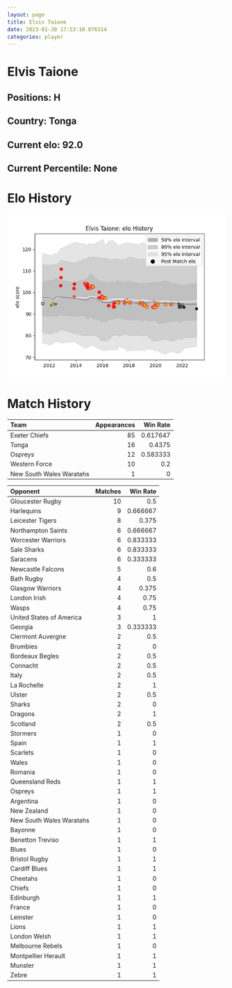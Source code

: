 ```yaml
---  
layout: page  
title: Elvis Taione  
date: 2023-01-30 17:53:10.076314  
categories: player  
---
```

# Elvis Taione

## Positions: H

## Country: Tonga

## Current elo: 92.0

## Current Percentile: None

# Elo History


![elo history](history_ElvisTaione.png)
# Match History


| Team                     |   Appearances |   Win Rate |
|:-------------------------|--------------:|-----------:|
| Exeter Chiefs            |            85 |   0.617647 |
| Tonga                    |            16 |   0.4375   |
| Ospreys                  |            12 |   0.583333 |
| Western Force            |            10 |   0.2      |
| New South Wales Waratahs |             1 |   0        |

| Opponent                 |   Matches |   Win Rate |
|:-------------------------|----------:|-----------:|
| Gloucester Rugby         |        10 |   0.5      |
| Harlequins               |         9 |   0.666667 |
| Leicester Tigers         |         8 |   0.375    |
| Northampton Saints       |         6 |   0.666667 |
| Worcester Warriors       |         6 |   0.833333 |
| Sale Sharks              |         6 |   0.833333 |
| Saracens                 |         6 |   0.333333 |
| Newcastle Falcons        |         5 |   0.6      |
| Bath Rugby               |         4 |   0.5      |
| Glasgow Warriors         |         4 |   0.375    |
| London Irish             |         4 |   0.75     |
| Wasps                    |         4 |   0.75     |
| United States of America |         3 |   1        |
| Georgia                  |         3 |   0.333333 |
| Clermont Auvergne        |         2 |   0.5      |
| Brumbies                 |         2 |   0        |
| Bordeaux Begles          |         2 |   0.5      |
| Connacht                 |         2 |   0.5      |
| Italy                    |         2 |   0.5      |
| La Rochelle              |         2 |   1        |
| Ulster                   |         2 |   0.5      |
| Sharks                   |         2 |   0        |
| Dragons                  |         2 |   1        |
| Scotland                 |         2 |   0.5      |
| Stormers                 |         1 |   0        |
| Spain                    |         1 |   1        |
| Scarlets                 |         1 |   0        |
| Wales                    |         1 |   0        |
| Romania                  |         1 |   0        |
| Queensland Reds          |         1 |   1        |
| Ospreys                  |         1 |   1        |
| Argentina                |         1 |   0        |
| New Zealand              |         1 |   0        |
| New South Wales Waratahs |         1 |   0        |
| Bayonne                  |         1 |   0        |
| Benetton Treviso         |         1 |   1        |
| Blues                    |         1 |   0        |
| Bristol Rugby            |         1 |   1        |
| Cardiff Blues            |         1 |   1        |
| Cheetahs                 |         1 |   0        |
| Chiefs                   |         1 |   0        |
| Edinburgh                |         1 |   1        |
| France                   |         1 |   0        |
| Leinster                 |         1 |   0        |
| Lions                    |         1 |   1        |
| London Welsh             |         1 |   1        |
| Melbourne Rebels         |         1 |   0        |
| Montpellier Herault      |         1 |   1        |
| Munster                  |         1 |   1        |
| Zebre                    |         1 |   1        |